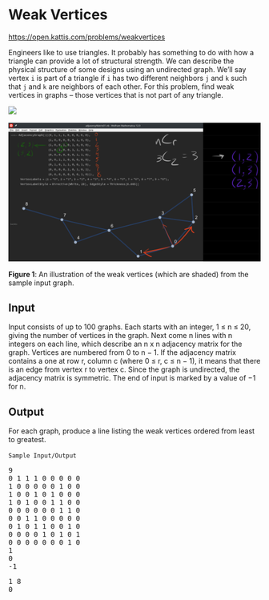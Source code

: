 # Weak Vertices

<https://open.kattis.com/problems/weakvertices>

Engineers like to use triangles. It probably has something to do with how a triangle can provide a lot of structural strength. 
We can describe the physical structure of some designs using an undirected graph. We’ll say vertex `i` is part of a triangle if `i` 
has two different neighbors `j` and `k` such that `j` and `k` are neighbors of each other. For this problem, find weak vertices 
in graphs – those vertices that is not part of any triangle.

<img src="https://open.kattis.com/problems/weakvertices/file/statement/en/img-0001.png" width=30%>

![](../../docs/AdjacencyMatrix1.png)

**Figure 1**: An illustration of the weak vertices (which are shaded) from the sample input graph.

## Input

Input consists of up to 100 graphs. Each starts with an integer, 1 ≤ n ≤ 20, giving the number of vertices in the graph. 
Next come n lines with n integers on each line, which describe an n x n adjacency matrix for the graph. 
Vertices are numbered from 0 to n − 1. If the adjacency matrix contains a one at row r, column c (where 0 ≤ r, c ≤ n − 1), 
it means that there is an edge from vertex r to vertex c. Since the graph is undirected, the adjacency matrix is symmetric. 
The end of input is marked by a value of −1 for n.

## Output

For each graph, produce a line listing the weak vertices ordered from least to greatest.

`Sample Input/Output`

<pre>
9
0 1 1 1 0 0 0 0 0
1 0 0 0 0 0 1 0 0
1 0 0 1 0 1 0 0 0
1 0 1 0 0 1 1 0 0
0 0 0 0 0 0 1 1 0
0 0 1 1 0 0 0 0 0
0 1 0 1 1 0 0 1 0
0 0 0 0 1 0 1 0 1
0 0 0 0 0 0 0 1 0
1
0
-1
</pre>
<pre>
1 8
0
</pre>
